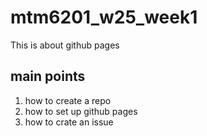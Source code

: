 # mtm6201_w25_week1
This is about github pages
## main points
1. how to create a repo
2. how to set up github pages
3. how to crate an issue